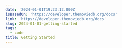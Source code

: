 ```yaml
---
date: '2024-01-01T19:23:12.000Z'
isBasedOn: 'https://developer.themoviedb.org/docs'
link: 'https://developer.themoviedb.org/docs'
slug: 2024-01-01-getting-started
tags:
  - code
title: Getting Started
---
```


